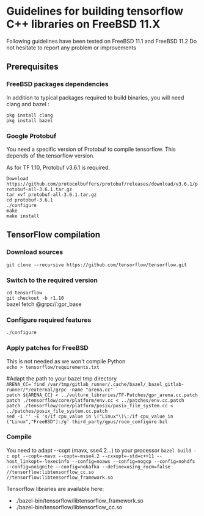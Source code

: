 # Guidelines for building tensorflow C++ libraries on FreeBSD 11.X #

Following guidelines have been tested on FreeBSD 11.1 and FreeBSD 11.2
Do not hesitate to report any problem or improvements

## Prerequisites ##

### FreeBSD packages dependencies ###

In addition to typical packages required to build binaries, you will need clang and bazel :

`pkg install clang` <br>
`pkg install bazel`


### Google Protobuf ###

You need a specific version of Protobuf to compile tensorflow.
This depends of the tensorflow version.
 
As for TF 1.10, Protobuf v3.6.1 is required.

`Download https://github.com/protocolbuffers/protobuf/releases/download/v3.6.1/protobuf-all-3.6.1.tar.gz` <br>
`tar xvf protobuf-all-3.6.1.tar.gz` <br>
`cd protobuf-3.6.1` <br>
`./configure` <br>
`make` <br>
`make install` 


## TensorFlow compilation ##

### Download sources ###

`git clone --recursive https://github.com/tensorflow/tensorflow.git`

### Switch to the required version ###

`cd tensorflow` <br>
`git checkout -b r1.10` <br>
bazel fetch @grpc//:gpr_base <br>

### Configure required features ###

`./configure`


### Apply patches for FreeBSD ###

This is not needed as we won't compile Python <br>
`echo > tensorflow/requirements.txt`

#Adapt the path to your bazel tmp directory <br>
``ARENA_CC=`find /var/tmp/gitlab_runner/.cache/bazel/_bazel_gitlab-runner/*/external/grpc -name "arena.cc" ` `` <br>
`patch ${ARENA_CC} < ../vulture_libraries/TF-Patches/gpr_arena.cc.patch` <br>
`patch ./tensorflow/core/platform/env.cc < ../patches/env.cc.patch` <br>
`patch ./tensorflow/core/platform/posix/posix_file_system.cc < ../patches/posix_file_system.cc.patch` <br>
`sed -i '' -E 's/if cpu_value in \("Linux"\)\:/if cpu_value in ("Linux","FreeBSD"):/g' third_party/gpus/rocm_configure.bzl` <br>

### Compile ###

You need to adapt --copt (mavx, sse4.2...) to your processor
`bazel build -c opt --copt=-mavx --copt=-msse4.2 --cxxopt=-std=c++11 --host_linkopt=-lexecinfo --config=noaws --config=nogcp --config=nohdfs --config=noignite --config=nokafka --define=using_rocm=false //tensorflow:libtensorflow_cc.so //tensorflow:libtensorflow_framework.so`

Tensorflow libraries are available here: 
 - ./bazel-bin/tensorflow/libtensorflow_framework.so 
 - ./bazel-bin/tensorflow/libtensorflow_cc.so 
 
 



